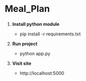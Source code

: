 # Meal_Plan

### 

1. **Install python module**
   - pip install -r requirements.txt

2. **Run project**
   - python app.py

3. **Visit site**
   - http://localhost:5000
